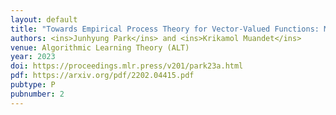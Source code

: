 ```yaml
---
layout: default
title: "Towards Empirical Process Theory for Vector-Valued Functions: Metric Entropy of Smooth Function Classes"
authors: <ins>Junhyung Park</ins> and <ins>Krikamol Muandet</ins>
venue: Algorithmic Learning Theory (ALT)
year: 2023
doi: https://proceedings.mlr.press/v201/park23a.html
pdf: https://arxiv.org/pdf/2202.04415.pdf
pubtype: P
pubnumber: 2 
---
```

